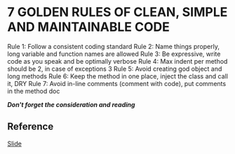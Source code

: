 # 7 GOLDEN RULES OF CLEAN, SIMPLE AND MAINTAINABLE CODE

Rule 1: Follow a consistent coding standard
Rule 2: Name things properly, long variable and function names are allowed
Rule 3: Be expressive, write code as you speak and be optimally verbose
Rule 4: Max indent per method should be 2, in case of exceptions 3
Rule 5: Avoid creating god object and long methods
Rule 6: Keep the method in one place, inject the class and call it, DRY
Rule 7: Avoid in-line comments (comment with code), put comments in the method doc

***Don't forget the consideration and reading***

## Reference
[Slide](http://shhetri.github.io/clean-code/)
